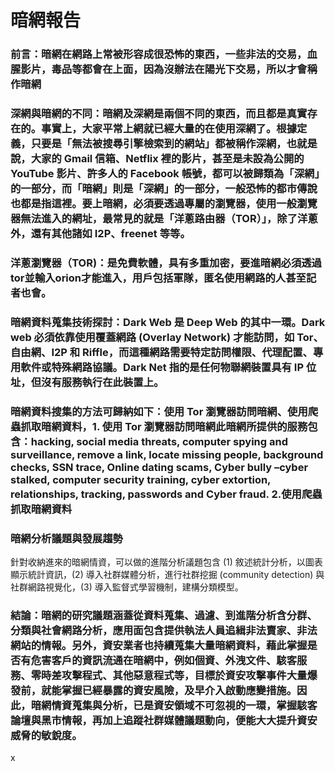 # 暗網報告
### 前言：暗網在網路上常被形容成很恐怖的東西，一些非法的交易，血腥影片，毒品等都會在上面，因為沒辦法在陽光下交易，所以才會稱作暗網

### 深網與暗網的不同：暗網及深網是兩個不同的東西，而且都是真實存在的。事實上，大家平常上網就已經大量的在使用深網了。根據定義，只要是「無法被搜尋引擎檢索到的網站」都被稱作深網，也就是說，大家的 Gmail 信箱、Netflix 裡的影片，甚至是未設為公開的 YouTube 影片、許多人的 Facebook 帳號，都可以被歸類為「深網」的一部分，而「暗網」則是「深網」的一部分，一般恐怖的都市傳說也都是指這裡。要上暗網，必須要透過專屬的瀏覽器，使用一般瀏覽器無法進入的網址，最常見的就是「洋蔥路由器（TOR）」，除了洋蔥外，還有其他諸如 I2P、freenet 等等。

### 洋蔥瀏覽器（TOR)：是免費軟體，具有多重加密，要進暗網必須透過tor並輸入orion才能進入，用戶包括軍隊，匿名使用網路的人甚至記者也會。

### 暗網資料蒐集技術探討：Dark Web 是 Deep Web 的其中一環。Dark web 必須依靠使用覆蓋網路 (Overlay Network) 才能訪問，如 Tor、自由網、I2P 和 Riffle，而這種網路需要特定訪問權限、代理配置、專用軟件或特殊網路協議。Dark Net 指的是任何物聯網裝置具有 IP 位址，但沒有服務執行在此裝置上。

### 暗網資料搜集的方法可歸納如下：使用 Tor 瀏覽器訪問暗網、使用爬蟲抓取暗網資料，1. 使用 Tor 瀏覽器訪問暗網此暗網所提供的服務包含：hacking, social media threats, computer spying and surveillance, remove a link, locate missing people, background checks, SSN trace, Online dating scams, Cyber bully –cyber stalked, computer security training, cyber extortion, relationships, tracking, passwords and Cyber fraud. 2.使用爬蟲抓取暗網資料

###  暗網分析議題與發展趨勢 
針對收納進來的暗網情資，可以做的進階分析議題包含 (1) 敘述統計分析，以圖表顯示統計資訊，(2) 導入社群媒體分析，進行社群挖掘 (community detection) 與社群網路視覺化，(3) 導入監督式學習機制，建構分類模型。

###  結論：暗網的研究議題涵蓋從資料蒐集、過濾、到進階分析含分群、分類與社會網路分析，應用面包含提供執法人員追緝非法賣家、非法網站的情報。另外，資安業者也持續蒐集大量暗網資料，藉此掌握是否有危害客戶的資訊流通在暗網中，例如個資、外洩文件、駭客服務、零時差攻擊程式、其他惡意程式等，目標於資安攻擊事件大量爆發前，就能掌握已經暴露的資安風險，及早介入啟動應變措施。因此，暗網情資蒐集與分析，已是資安領域不可忽視的一環，掌握駭客論壇與黑市情報，再加上追蹤社群媒體議題動向，便能大大提升資安威脅的敏銳度。
 x 
